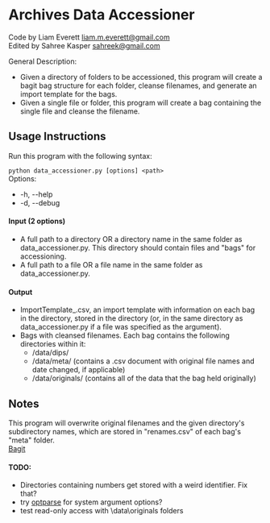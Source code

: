Archives Data Accessioner
=========================

Code by Liam Everett liam.m.everett@gmail.com  
Edited by Sahree Kasper sahreek@gmail.com

General Description:
* Given a directory of folders to be accessioned, this program will create a bagit bag structure for each folder, cleanse filenames, and generate an import template for the bags.
* Given a single file or folder, this program will create a bag containing the single file and cleanse the filename.

Usage Instructions
------------------
Run this program with the following syntax:

`python data_accessioner.py [options] <path>`  
Options:  
- -h, --help
- -d, --debug

#### Input (2 options)
* A full path to a directory OR a directory name in the same folder as data_accessioner.py. This directory should contain files and "bags" for accessioning.
* A full path to a file OR a file name in the same folder as data_accessioner.py.

#### Output
* ImportTemplate_<date>.csv, an import template with information on each bag in the directory, stored in the directory (or, in the same directory as data_accessioner.py if a file was specified as the argument).
* Bags with cleansed filenames. Each bag contains the following directories within it:
	* /data/dips/
	* /data/meta/ (contains a .csv document with original file names and date changed, if applicable)
	* /data/originals/ (contains all of the data that the bag held originally)

Notes
-----
This program will overwrite original filenames and the given directory's subdirectory names, which are stored in "renames.csv" of each bag's "meta" folder.  
[Bagit](https://wiki.carleton.edu/display/carl/Bagit)

#### TODO:
- Directories containing numbers get stored with a weird identifier. Fix that?
- try [optparse](https://docs.python.org/2/library/optparse.html) for system argument options?
- test read-only access with \data\originals folders
